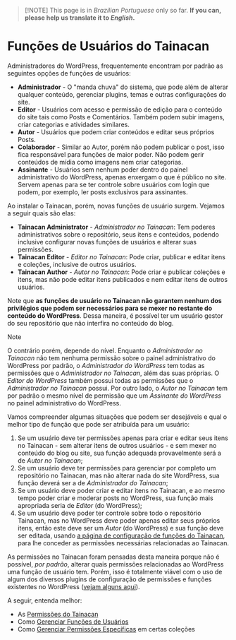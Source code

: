 > [!NOTE] This page is in *Brazilian Portuguese* only so far. **If you can, please help us translate it to *English*.**

# Funções de Usuários do Tainacan

Administradores do WordPress, frequentemente encontram por padrão as seguintes opções de funções de usuários:

* **Administrador** - O "manda chuva" do sistema, que pode além de alterar qualquer conteúdo, gerenciar plugins, temas e outras configurações do site.
* **Editor** - Usuários com acesso e permissão de edição para o conteúdo do site tais como Posts e Comentários. Também podem subir imagens, criar categorias e atividades similares.
* **Autor** - Usuários que podem criar conteúdos e editar seus próprios Posts.
* **Colaborador** - Similar ao Autor, porém não podem publicar o post, isso fica responsável para funções de maior poder. Não podem gerir conteúdos de mídia como imagens nem criar categorias.
* **Assinante** - Usuários sem nenhum poder dentro do painel administrativo do WordPress, apenas enxergam o que é público no site. Servem apenas para se ter controle sobre usuários com login que podem, por exemplo, ler posts exclusivos para assinantes.

Ao instalar o Tainacan, porém, novas funções de usuário surgem. Vejamos a seguir quais são elas:

* **Tainacan Administrator** - *Administrador no Tainacan*: Tem poderes administrativos sobre o repositório, seus itens e conteúdos, podendo inclusive configurar novas funções de usuários e alterar suas permissões.
* **Tainacan Editor** - *Editor no Tainacan*: Pode criar, publicar e editar itens e coleções, inclusive de outros usuários.
* **Tainacan Author** - *Autor no Tainacan*: Pode criar e publicar coleções e itens, mas não pode editar itens publicados e nem editar itens de outros usuários.

Note que **as funções de usuário no Tainacan não garantem nenhum dos privilégios que podem ser necessários para se mexer no restante do conteúdo do WordPress**. Dessa maneira, é possível ter um usuário gestor do seu repositório que não interfira no conteúdo do blog. 

> [!NOTE]
> O contrário porém, depende do nível. Enquanto o *Administrador no Tainacan* não tem nenhuma permissão sobre o painel administrativo do WordPress por padrão, o  *Administrador do WordPress* tem todas as permissões que o *Administrador no Tainacan*, além das suas próprias. O *Editor do WordPress* também possui todas as permissões que o *Administrador no Tainacan* possui. Por outro lado, o *Autor no Tainacan* tem por padrão o mesmo nível de permissão que um *Assinante do WordPress* no painel administrativo do WordPress.

Vamos compreender algumas situações que podem ser desejáveis e qual o melhor tipo de função que pode ser atribuída para um usuário:

1. Se um usuário deve ter permissões apenas para criar e editar seus itens no Tainacan - sem alterar itens de outros usuários - e sem mexer no conteúdo do blog ou site, sua função adequada provavelmente será a de *Autor no Tainacan*;
2. Se um usuário deve ter permissões para gerenciar por completo um repositório no Tainacan, mas não alterar nada do site WordPress, sua função deverá ser a de *Administrador do Tainacan*;
3. Se um usuário deve poder criar e editar itens no Tainacan, e ao mesmo tempo poder criar e moderar posts no WordPress, sua função mais apropriada seria de *Editor* (do WordPress);
4. Se um usuário deve poder ter controle sobre todo o repositório Tainacan, mas no WordPress deve poder apenas editar seus próprios itens, então este deve ser um *Autor* (do WordPress) e sua função deve ser editada, usando [a página de configuração de funções do Tainacan](/manage-user-roles.md), para lhe conceder as permissões necessárias relacionadas ao Tainacan.

As permissões no Tainacan foram pensadas desta maneira porque não é possível, *por padrão*, alterar quais permissões relacionadas ao WordPress uma função de usuário tem. Porém, isso é totalmente viável com o uso de algum dos diversos plugins de configuração de permissões e funções existentes no WordPress ([vejam alguns aqui](https://wordpress.org/plugins/search/user+roles/ ':ignore')).

A seguir, entenda melhor:

* As [Permissões do Tainacan](/capabilities.md)
* Como [Gerenciar Funções de Usuários](/manage-user-roles.md)
* Como [Gerenciar Permissões Específicas](/manage-specific-capabilities.md) em certas coleções
